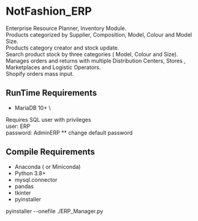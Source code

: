 # NotFashion_ERP
Enterprise Resource Planner, Inventory Module.\
Products categorized by Supplier, Composition, Model, Colour and Model Size. \
Products category creator and stock update. \
Search product stock by three categories ( Model, Colour and Size). \
Manages orders and returns with multiple Distribution Centers, Stores , Marketplaces and Logistic Operators. \
Shopify orders mass input.


## RunTime Requirements

- MariaDB 10+ \

Requires SQL user with privileges \
user: ERP \
password: AdminERP
** change default password

## Compile Requirements

- Anaconda ( or Miniconda)
- Python 3.8+
- mysql.connector
- pandas
- tkinter
- pyinstaller


pyinstaller --onefile ./ERP_Manager.py








